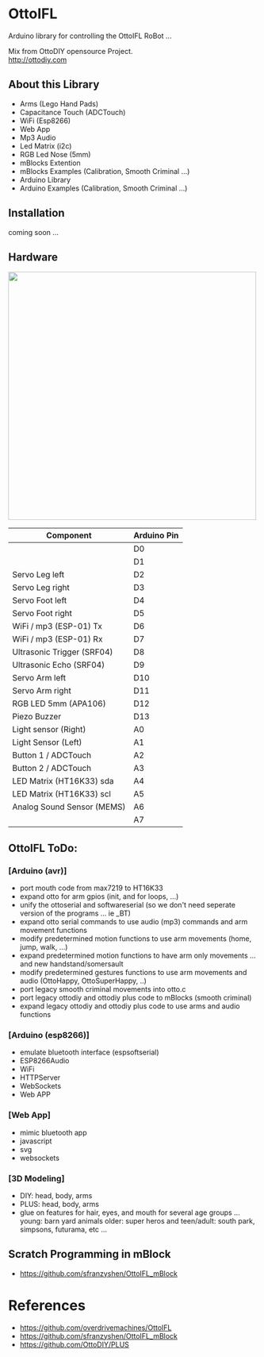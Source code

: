 # OttoIFL
Arduino library for controlling the OttoIFL RoBot ...

Mix from OttoDIY opensource Project.  
http://ottodiy.com 

## About this Library
- Arms (Lego Hand Pads)
- Capacitance Touch (ADCTouch)
- WiFi (Esp8266)
- Web App
- Mp3 Audio 
- Led Matrix (i2c)
- RGB Led Nose (5mm)
- mBlocks Extention
- mBlocks Examples (Calibration, Smooth Criminal ...)
- Arduino Library
- Arduino Examples (Calibration, Smooth Criminal ...)

## Installation
coming soon ...

## Hardware
<img src="https://github.com/sfranzyshen/OttoIFL/blob/master/media/connection.png" width="500" align="center">

 |  Component                    | Arduino Pin |
 | --- | --- |
 |                               | D0          |
 |                               | D1          |
 |  Servo Leg left               | D2          |
 |  Servo Leg right              | D3          |
 |  Servo Foot left              | D4          |
 |  Servo Foot right             | D5          |
 |  WiFi / mp3 (ESP-01)    Tx    | D6          |
 |  WiFi / mp3 (ESP-01)    Rx    | D7          |
 |  Ultrasonic Trigger (SRF04)   | D8          |
 |  Ultrasonic Echo (SRF04)      | D9          |
 |  Servo Arm left               | D10         |
 |  Servo Arm right              | D11         |
 |  RGB LED  5mm (APA106)        | D12         |
 |  Piezo Buzzer                 | D13         |
 |  Light sensor (Right)         | A0          |
 |  Light Sensor (Left)          | A1          |
 |  Button 1 / ADCTouch          | A2          |
 |  Button 2 / ADCTouch          | A3          |
 |  LED Matrix (HT16K33)  sda    | A4          |
 |  LED Matrix (HT16K33)  scl    | A5          |
 |  Analog Sound Sensor (MEMS)   | A6          |
 |                               | A7          |

## OttoIFL ToDo:
### [Arduino (avr)]
- port mouth code from max7219 to HT16K33
- expand otto for arm gpios (init, and for loops, ...)
- unify the ottoserial and softwareserial (so we don't need seperate version of the programs ... ie _BT)
- expand otto serial commands to use audio (mp3) commands and arm movement functions
- modify predetermined motion functions to use arm movements (home, jump, walk, ...)
- expand predetermined motion functions to have arm only movements ... and new handstand/somersault
- modify predetermined gestures functions to use arm movements and audio (OttoHappy, OttoSuperHappy, ..)
- port legacy smooth criminal movements into otto.c
- port legacy ottodiy and ottodiy plus code to mBlocks (smooth criminal)
- expand legacy ottodiy and ottodiy plus code to use arms and audio functions
### [Arduino (esp8266)]
- emulate bluetooth interface (espsoftserial)
- ESP8266Audio
- WiFi
- HTTPServer
- WebSockets
- Web APP
### [Web App]
- mimic bluetooth app
- javascript
- svg
- websockets
### [3D Modeling]
- DIY: head, body, arms
- PLUS: head, body, arms
- glue on features for hair, eyes, and mouth for several age groups ...  young: barn yard animals  older: super heros and  teen/adult: south park, simpsons, futurama, etc ... 
 
## Scratch Programming in mBlock 
- https://github.com/sfranzyshen/OttoIFL_mBlock

# References
- https://github.com/overdrivemachines/OttoIFL
- https://github.com/sfranzyshen/OttoIFL_mBlock
- https://github.com/OttoDIY/PLUS

